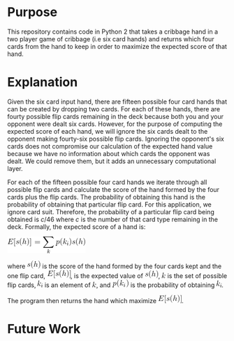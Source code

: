 # Purpose
This repository contains code in Python 2 that takes a cribbage hand in a two player game of cribbage (i.e six card hands) and returns which four cards from the hand to keep in order to maximize the expected score of that hand. 

# Explanation
Given the six card input hand, there are fifteen possible four card hands that can be created by dropping two cards. For each of these hands, there are fourty possible flip cards remaining in the deck because both you and your opponent were dealt six cards. However, for the purpose of computing the expected score of each hand, we will ignore the six cards dealt to the opponent making fourty-six possible flip cards. Ignoring the opponent's six cards does not compromise our calculation of the expected hand value because we have no information about which cards the opponent was dealt. We could remove them, but it adds an unnecessary computational layer.

For each of the fifteen possible four card hands we iterate through all possible flip cards and calculate the score of the hand formed by the four cards plus the flip cards. The probability of obtaining this hand is the probability of obtaining that particular flip card. For this application, we ignore card suit. Therefore, the probability of a particular flip card being obtained is *c*/46 where *c* is the number of that card type remaining in the deck. Formally, the expected score of a hand is:

![alt text][summation]

[summation]: https://github.com/wspoons5/CribbageAutomater/blob/master/summation1.png

where ![alt text](https://github.com/wspoons5/CribbageAutomater/blob/master/sh.png) is the score of the hand formed by the four cards kept and the one flip card, ![alt text](https://github.com/wspoons5/CribbageAutomater/blob/master/esh.png), is the expected value of ![alt text](https://github.com/wspoons5/CribbageAutomater/blob/master/sh.png), ![alt text](https://github.com/wspoons5/CribbageAutomater/blob/master/k.png) is the set of possible flip cards, ![alt text](https://github.com/wspoons5/CribbageAutomater/blob/master/ki.png) is an element of ![alt text](https://github.com/wspoons5/CribbageAutomater/blob/master/k.png), and ![alt text](https://github.com/wspoons5/CribbageAutomater/blob/master/pki.png) is the probability of obtaining ![alt text](https://github.com/wspoons5/CribbageAutomater/blob/master/ki.png). 

The program then returns the hand which maximize ![alt text](https://github.com/wspoons5/CribbageAutomater/blob/master/esh.png).

# Future Work
